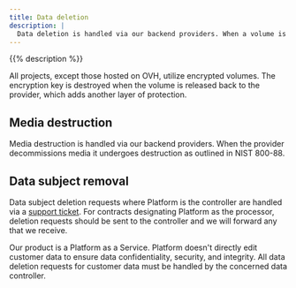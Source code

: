 ```yaml
---
title: Data deletion
description: |
  Data deletion is handled via our backend providers. When a volume is released back to the provider, the provider performs a wipe on the data utilizing [NIST 800-88](https://csrc.nist.gov/publications/detail/sp/800-88/rev-1/final). This wipe is done immediately before reuse.
---
```


{{% description %}}

All projects, except those hosted on OVH, utilize encrypted volumes.
The encryption key is destroyed when the volume is released back to the provider,
which adds another layer of protection.

## Media destruction

Media destruction is handled via our backend providers. When the provider decommissions media it undergoes destruction as outlined in NIST 800-88.

## Data subject removal

Data subject deletion requests where Platform is the controller are handled via a [support ticket](https://docs.platform.sh/overview/getting-help.html). For contracts designating Platform as the processor, deletion requests should be sent to the controller and we will forward any that we receive.

Our product is a Platform as a Service. Platform doesn't directly edit customer data to ensure data confidentiality, security, and integrity. All data deletion requests for customer data must be handled by the concerned data controller.
